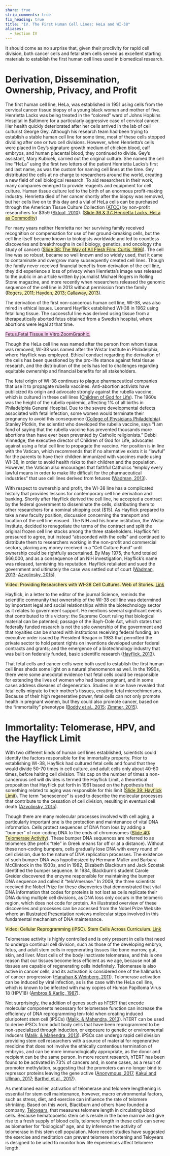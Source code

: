 ```yaml
---
share: true
strip_comments: true
fix_heading: true
title: "IV. The First Human Cell Lines: HeLa and WI-38"
aliases:
  - Section IV
---
```

It should come as no surprise that, given their proclivity for rapid cell division, both cancer cells and fetal stem cells served as excellent starting materials to establish the first human cell lines used in biomedical research.

# Derivation, Dissemination, Ownership, Privacy, and Profit

The first human cell line, HeLa, was established in 1951 using cells from the cervical cancer tissue biopsy of a young black woman and mother of five. Henrietta Lacks was being treated in the “colored” ward of Johns Hopkins Hospital in Baltimore for a particularly aggressive case of cervical cancer. Her health quickly deteriorated after her cells arrived in the lab of cell culturist George Gey. Although his research team had been trying to establish a stable human cell line for some time, most of these cells stopped dividing after one or two cell divisions. However, when Henrietta’s cells were placed in Gey’s signature growth medium of chicken blood, calf embryos, and human placental blood, they continued to divide. Gey’s assistant, Mary Kubicek, carried out the original culture. She named the cell line “HeLa” using the first two letters of the patient Henrietta Lacks’s first and last name, as was the custom for naming cell lines at the time. Gey distributed the cells at no charge to researchers around the world, creating a new field of cell biological research. To aid researchers in their work, many companies emerged to provide reagents and equipment for cell culture. Human tissue culture led to the birth of an enormous profit-making industry. Henrietta died of her cancer shortly after the biopsy was removed, but her cells live on to this day and a vial of HeLa cells can be purchased through the American Tissue Culture Collection ([ATCC](http://stemcellcurriculum.org/slidesets.html)) by non-profit researchers for $359 ([Skloot, 2010](http://stemcellcurriculum.org/slidesets.html)). (<mark style="background: #FFF3A3A6;">[Slide 36 & 37: Henrietta Lacks, HeLa as Commodity](http://stemcellcurriculum.org/slidesets.html)</mark>)

For many years neither Henrietta nor her surviving family received recognition or compensation for use of her ground-breaking cells, but the cell line itself became known to biologists worldwide and led to countless discoveries and breakthroughs in cell biology, genetics, and oncology (the study of cancer) (<mark style="background: #FFF3A3A6;">[Slide 38: The Way of All Flesh Film: Curtis, 1996](http://stemcellcurriculum.org/slidesets.html)</mark>). The cell line was so robust, became so well known and so widely used, that it came to contaminate and overgrow many subsequently created cell lines. Though the family never received financial benefits from derivation of the cell line, they did experience a loss of privacy when Henrietta’s image was released to the public in an article written by journalist Michael Rogers in Rolling Stone magazine, and more recently when researchers released the genomic sequence of the cell line in 2013 without permission from the family (<mark style="background: #FFF3A3A6;">[Rogers, 2011](http://www.amazon.com/Finding-Henrietta-Lacks-Michael-Rogers-ebook/dp/B005ED9D06); [Hayden, 2013](http://www.nature.com/news/privacy-loophole-found-in-genetic-databases-1.12237); [Callaway, 2013](http://www.nature.com/news/hela-publication-brews-bioethical-storm-1.12689)</mark>).

The derivation of the first non-cancerous human cell line, WI-38, was also mired in ethical issues. Leonard Hayflick established WI-38 in 1962 using fetal lung tissue. The successful line was derived using tissue from a therapeutically aborted fetus obtained from a Swedish hospital, where abortions were legal at that time.

<mark style="background: #FFB8EBA6;">[Fetus.Fetal Tissue.In Vitro.ZoomGraphic.](http://www.stemcellcurriculum.org/infographics.html)</mark>

Though the HeLa cell line was named after the person from whom tissue was removed, WI-38 was named after the Wistar Institute in Philadelphia, where Hayflick was employed. Ethical conduct regarding the derivation of the cells has been questioned by the pro-life stance against fetal tissue research, and the distribution of the cells has led to challenges regarding equitable ownership and financial benefits for all stakeholders.

The fetal origin of WI-38 continues to plague pharmaceutical companies that use it to propagate rubella vaccines. Anti-abortion activists have publicized its origin and advocate strongly against the rubella vaccine, which is cultured in these cell lines ([Children of God for Life](https://cogforlife.org/2015/09/09/new-aborted-fetal-cell-line-emerges-for-vaccine-production/#more-2726)). The 1960s was the height of the rubella epidemic, affecting 1% of all births in Philadelphia General Hospital. Due to the severe developmental defects associated with fetal infection, some women would terminate their pregnancy to avoid this consequence ([College of Physicians Philadelphia](http://www.historyofvaccines.org/content/articles/human-cell-strains-vaccine-development)). Stanley Plotkin, the scientist who developed the rubella vaccine, says “I am fond of saying that the rubella vaccine has prevented thousands more abortions than have ever been prevented by Catholic religionists.” Debbi Vinnedge, the executive director of Children of God for Life, advocates against using a fetal cell line to propagate the vaccine. Her position is in line with the Vatican, which recommends that if no alternative exists it is “lawful” for the parents to have their children immunized with vaccines made using WI-38, in order to avoid health risks to their children and the population. However, the Vatican also encourages that faithful Catholics “employ every lawful means in order to make life difficult for the pharmaceutical industries” that use cell lines derived from fetuses ([Wadman, 2013](http://www.nature.com/news/medical-research-cell-division-1.13273)).

With respect to ownership and profit, the WI-38 line has a complicated history that provides lessons for contemporary cell line derivation and banking. Shortly after Hayflick derived the cell line, he accepted a contract by the federal government to disseminate the cells, distributing them to other researchers for a nominal shipping cost ($15). As Hayflick prepared to take a new faculty position, discussion concerning the transport and location of the cell line ensued. The NIH and his home institution, the Wistar Institute, decided to renegotiate the terms of the contract and split the original frozen cell line stocks among the three stakeholders. Hayflick felt pressured to agree, but instead “absconded with the cells” and continued to distribute them to researchers working in the non-profit and commercial sectors, placing any money received in a “Cell Culture Fund” until ownership could be rightfully ascertained. By May 1975, the fund totaled $66,000, and as a consequence of an NIH investigation, Hayflick’s name was released, tarnishing his reputation. Hayflick retaliated and sued the government and ultimately the case was settled out of court ([Wadman, 2013](http://www.nature.com/news/medical-research-cell-division-1.13273); [Azvolinsky, 2015](http://www.the-scientist.com/?articles.view/articleNo/42256/title/Of-Cells-and-Limits/)).

<mark style="background: #FFF3A3A6;">Video: Providing Researchers with WI-38 Cell Cultures. Web of Stories. [Link](http://www.webofstories.com/play/leonard.hayflick/170;jsessionid=6FAF7721DF87DF263CFA884B8F8A333F)</mark>

Hayflick, in a letter to the editor of the journal Science, reminds the scientific community that ownership of the WI-38 cell line was determined by important legal and social relationships within the biotechnology sector as it relates to government support. He mentions several significant events that contributed to this victory: the Supreme Court ruling that biological material can be patented; passage of the Bayh-Dole Act, which states that federally funded research is not the sole ownership of the government and that royalties can be shared with institutions receiving federal funding; an executive order issued by President Reagan in 1983 that permitted the private sector to hold patent rights on inventions developed under federal contracts and grants; and the emergence of a biotechnology industry that was built on federally funded, basic scientific research ([Hayflick, 2013](http://science.sciencemag.org/content/337/6100/1292.1)).

That fetal cells and cancer cells were both used to establish the first human cell lines sheds some light on a natural phenomenon as well. In the 1990s, there were some anecdotal evidence that fetal cells could be responsible for extending the lives of women who had been pregnant, and in some cases address diseases of degeneration. Studies in mice have revealed that fetal cells migrate to their mother’s tissues, creating fetal microchimerisms. Because of their high regenerative power, fetal cells can not only promote health in pregnant women, but they could also promote cancer, based on the “immortality” phenotype ([Boddy et al., 2015](http://www.ncbi.nlm.nih.gov/pubmed/26316378); [Zimmer, 2015](http://www.nytimes.com/2015/09/15/science/a-pregnancy-souvenir-cells-that-are-not-your-own.html)).

# Immortality: Telomerase, HPV, and the Hayflick Limit

With two different kinds of human cell lines established, scientists could identify the factors responsible for the immortality property. Prior to establishing WI-38, Hayflick had cultured fetal cells and found that they would divide 50-70 times in cell culture, and adult cells only about 40-60 times, before halting cell division. This cap on the number of times a non-cancerous cell will divides is termed the Hayflick Limit, a theoretical proposition that Hayflick put forth in 1961 based on the hypothesis that something related to aging was responsible for this limit (<mark style="background: #FFF3A3A6;">[Slide 39: Hayflick Limit](http://stemcellcurriculum.org/slidesets.html)</mark>). The term “senescence” is used to describe the molecular processes that contribute to the cessation of cell division, resulting in eventual cell death ([Azvolinsky, 2015](http://www.the-scientist.com/?articles.view/articleNo/42256/title/Of-Cells-and-Limits/)).

Though there are many molecular processes involved with cell aging, a particularly important one is the protection and maintenance of vital DNA information. Cells protect sequences of DNA from loss by adding a “bumper” of non-coding DNA to the ends of chromosomes (<mark style="background: #FFF3A3A6;">[Slide 40: Telomerase Activity](http://stemcellcurriculum.org/slidesets.html)</mark>). These bumper DNA sequences are referred to as telomeres (the prefix “tele” in Greek means far off or at a distance). Without these non-coding bumpers, cells gradually lose DNA with every round of cell division, due to the nature of DNA replication processes. The existence of such bumper DNA was hypothesized by Hermann Muller and Barbara McClintock in the 1930s, and in 1982, Elizabeth Blackburn and Jack Szostak identified the bumper sequence. In 1984, Blackburn’s student Carole Greider discovered the enzyme responsible for maintaining the bumper DNA sequence and called it “teloVmerase.” In 2009, the three scientists received the Nobel Prize for these discoveries that demonstrated that vital DNA information that codes for proteins is not lost as cells replicate their DNA during multiple cell divisions, as DNA loss only occurs in the telomeric region, which does not code for protein. An illustrated overview of these discoveries and processes can be accessed from the Nobel Prize Website where an [Illustrated Presentation](http://www.nobelprize.org/nobel_prizes/medicine/laureates/2009/illpres.html) reviews molecular steps involved in this fundamental mechanism of DNA maintenance.

<mark style="background: #FFF3A3A6;">Video: Cellular Reprogramming (iPSC). Stem Cells Across Curriculum. [Link](http://stemcellcurriculum.org/video_cellular-reprogramming.html)</mark>

Telomerase activity is highly controlled and is only present in cells that need to undergo continual cell division, such as those of the developing embryo, fetus, and adult stem cells in regenerating tissues like bone marrow, gut, skin, and liver. Most cells of the body inactivate telomerase, and this is one reason that our tissues become less efficient as we age, because not all tissues are capable of regenerating cells indefinitely. Telomerase is also active in cancer cells, and its activation is considered one of the hallmarks of cancer progression ([Hanahan & Weinberg, 2011](<http://www.cell.com/abstract/S0092-8674(11)00127-9>)). Telomerase activation can be induced by viral infection, as is the case with the HeLa cell line, which is known to be infected with many copies of Human Papilloma Virus 18 (HPV18) ([Ambros & Karlic, 1987](http://www.ncbi.nlm.nih.gov/pubmed/2824333)).

Not surprisingly, the addition of genes such as hTERT that encode molecular components necessary for telomerase function can increase the efficiency of DNA reprogramming ten-fold when creating induced pluripotent stem cell (iPSCs) ([Malik, & Mahendra, 2013](http://www.ncbi.nlm.nih.gov/pmc/articles/PMC4176696/)). hTERT can be used to derive iPSCs from adult body cells that have been reprogrammed to be non-specialized through induction, or exposure to genetic or environmental inducers ([Malik, & Mahendra, 2013](http://www.ncbi.nlm.nih.gov/pmc/articles/PMC4176696/)). iPSCs can undergo rapid cell division providing stem cell researchers with a source of material for regenerative medicine that does not involve the ethically contentious termination of embryos, and can be more immunologically appropriate, as the donor and recipient can be the same person. In more recent research, hTERT has been found to be activated in 73% of cancers and, in some cases, as a result of promoter methylation, suggesting that the promoters can no longer bind to repressor proteins leaving the gene active ([Anonymous, 2017](http://www.medicalnewstoday.com/releases/315584.php), [Kakui and Ullman, 2017](http://science.sciencemag.org/content/356/6344/1233.full); [Barthel et al., 2017](http://www.nature.com/ng/journal/v49/n3/full/ng.3781.html)).

As mentioned earlier, activation of telomerase and telomere lengthening is essential for stem cell maintenance, however, macro environmental factors, such as stress, diet, and exercise can influence the rate of telomere shrinking. Based on this work, Blackburn and others have founded a company, [Teloyears](https://www.teloyears.com/home/index.html), that measures telomere length in circulating blood cells. Because hematopoietic stem cells reside in the bone marrow and give rise to a fresh supply of blood cells, telomere length in these cells can serve as biomarker for “biological” age, and by inference the activity of telomerase in this stem cell population. More recent studies have suggested the exercise and meditation can prevent telomere shortening and Teloyears is designed to be used to monitor how life experiences affect telomere length.
